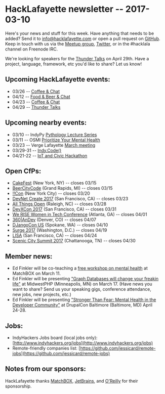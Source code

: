 # HackLafayette newsletter -- 2017-03-10

Here's your news and stuff for this week. Have anything that needs to be added? Send it to info@hacklafayette.com or open a pull request on [GitHub](https://github.com/hacklafayette/newsletter). Keep in touch with us via the [Meetup group](https://www.meetup.com/hacklafayette/), [Twitter](https://twitter.com/hacklafayette), or in the #hacklala channel on Freenode IRC.

We're looking for speakers for the [Thunder Talks](https://www.meetup.com/hacklafayette/events/237527854/) on April 29th. Have a project, language, framework, etc you'd like to share? Let us know!

## Upcoming HackLafayette events:

* 03/26 -- [Coffee & Chat](https://www.meetup.com/hacklafayette/events/pcmxklywfbjc/)
* 04/12 -- [Food & Beer & Chat](https://www.meetup.com/hacklafayette/events/qjsqplywgbqb/)
* 04/23 -- [Coffee & Chat](https://www.meetup.com/hacklafayette/events/pcmxklywgbfc/)
* 04/29 -- [Thunder Talks](https://www.meetup.com/hacklafayette/events/237527854/)

## Upcoming nearby events:

* 03/10 -- IndyPy [Pythology Lecture Series](https://www.eventbrite.com/d/in--fishers/pythology/)
* 03/11 -- OSMI [Prioritize Your Mental Health](http://blog.osmihelp.org/post/158193428259/osmi-founder-ed-finkler-is-co-teaching-a-free)
* 03/23 -- Verge Lafayette [March meeting](https://www.meetup.com/vergelafayette/events/237674846/)
* 03/29-31 -- [Indy.Code()](https://indycode.amegala.com/)
* 04/21-22 -- [IoT and Civic Hackathon](https://www.eventbrite.com/e/att-iot-civic-hackathon-indianapolis-tickets-31618485742)

## Open CfPs:
* [CakeFest](https://cakefest.org/) (New York, NY) -- closes 03/15
* [BeerCityCode](https://www.papercall.io/beercitycode) (Grand Rapids, MI) -- closes 03/15
* [!!Con](http://bangbangcon.com/give-a-talk.html) (New York City) -- closes 03/20
* [DevNet Create 2017](https://www.papercall.io/devnetcreate2017) (San Francisco, CA) -- closes 03/23
* [All Things Open](https://allthingsopen.org/call-for-speakers/) (Raleigh, NC) -- closes 03/28
* [DevXCon 2017](https://www.papercall.io/devxcon-2017) (San Francisco, CA) -- closes 03/31
* [We RISE Women in Tech Conference](https://www.papercall.io/werise) (Atlanta, GA) -- closes 04/01
* [360|AnDev](http://360andev.com/call-for-papers/) (Denver, CO) -- closes 04/07
* [DJangoCon US](https://www.djangoproject.com/weblog/2017/feb/13/djangocon-us-2017-update-call-proposals-mentorship/) (Spokane, WA) -- closes 04/10
* [Surge 2017](https://www.papercall.io/surge-2017-cfp) (Washington, D.C.) -- closes 04/19
* [LISA](https://www.usenix.org/conference/lisa17/call-for-participation) (San Francisco, CA) -- closes 04/24
* [Scenic City Summit 2017](https://www.papercall.io/sceniccitysummit2017) (Chattanooga, TN) -- closes 04/30

## Member news:
* Ed Finkler will be co-teaching a [free workshop on mental health](http://blog.osmihelp.org/post/158193428259/osmi-founder-ed-finkler-is-co-teaching-a-free) at MatchBOX on March 11.
* Ed Finkler will be presenting ["Graph Databases will change your freakin life"](https://2017.midwestphp.org/sessions.html#graph-databases-will-change-your-freakin-life) at MidwestPHP (Minneapolis, MN) on March 17.
(Have news you want to share? Send us your speaking gigs, conference attendance, new jobs, new projects, etc.)
* Ed Finkler will be presenting ["Stronger Than Fear: Mental Health in the Developer Community"](http://blog.osmihelp.org/post/157824606617/just-announced-osmi-founder-ed-finkler-will-be) at DrupalCon Baltimore (Baltimore, MD) April 24-28.

## Jobs:
* IndyHackers Jobs board (local jobs only): [http://www.indyhackers.org/jobs](http://www.indyhackers.org/jobs)
* Remote-friendly companies list: [https://github.com/jessicard/remote-jobs](https://github.com/jessicard/remote-jobs)

## Notes from our sponsors:

HackLafayette thanks [MatchBOX](http://matchboxstudio.org/), [JetBrains](https://www.jetbrains.com/), and [O'Reilly](http://www.oreilly.com/) for their sponsorship.
